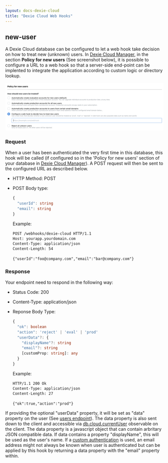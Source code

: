 ```yaml
---
layout: docs-dexie-cloud
title: "Dexie Cloud Web Hooks"
---
```


## new-user

A Dexie Cloud database can be configured to let a web hook take decision on how to treat new (unknown) users. In [Dexie Cloud Manager](https://manager.dexie.cloud), in the section **Policy for new users** (See screenshot below), it is possible to configure a URL to a web hook so that a server-side end-point can be implented to integrate the application according to custom logic or directory lookup.

[![Screenshot from Dexie Cloud Manager, section 'Policy for new users' where it is possible to configure this web hook](webhook-unknownuser.png)](https://manager.dexie.cloud)

### Request

When a user has been authenticated the very first time in this database, this hook will be called (if configured so in the 'Policy for new users' section of your database in [Dexie Cloud Manager](https://manager.dexie.cloud)). A POST request will then be sent to the configured URL as described below.

- HTTP Method: POST
- POST Body type:

  ```ts
  {
    "userId": string
    "email": string
  }
  ```

  Example:

  ```
  POST /webhooks/dexie-cloud HTTP/1.1
  Host: yourapp.yourdomain.com
  Content-Type: application/json
  Content-Length: 54

  {"userId":"foo@company.com","email":"bar@company.com"}
  ```

### Response

Your endpoint need to respond in the following way:

- Status Code: 200
- Content-Type: application/json
- Reponse Body Type:

  ```ts
  {
    "ok": boolean
    "action": 'reject' | 'eval' | 'prod'
    "userData"?: {
      "displayName"?: string
      "email"?: string
      [customProp: string]: any
    }
  }
  ```

  Example:

  ```
  HTTP/1.1 200 Ok
  Content-Type: application/json
  Content-Length: 27

  {"ok":true,"action":"prod"}
  ```

If providing the optional "userData" property, it will be set as "data" property on the user (See [users endpoint](rest-api#users-endpoint)). The data property is also sent down to the client and accessible via [db.cloud.currentUser](/cloud/docs/db.cloud.currentUser) observable on the client. The data property is a javascript object that can contain arbritary JSON compatible data. If data contains a property "displayName", this will be used as the user's name. If a [custom authentication](<http://localhost:4000/cloud/docs/db.cloud.configure()#example-integrate-custom-authentication>) is used, an email address might not always be known when user is authenticated but can be applied by this hook by returning a data property with the "email" property within.
